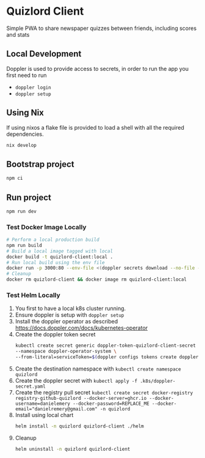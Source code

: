 # Quizlord Client

Simple PWA to share newspaper quizzes between friends, including scores and stats

## Local Development

Doppler is used to provide access to secrets, in order to run the app you first need to run

- `doppler login`
- `doppler setup`

## Using Nix

If using nixos a flake file is provided to load a shell with all the required dependencies.

```sh
nix develop
```

## Bootstrap project

```sh
npm ci
```

## Run project

```sh
npm run dev
```

### Test Docker Image Locally

```sh
# Perform a local production build
npm run build
# Build a local image tagged with local
docker build -t quizlord-client:local .
# Run local build using the env file
docker run -p 3000:80 --env-file <(doppler secrets download --no-file --format docker) --name=quizlord-client quizlord-client:local
# Cleanup
docker rm quizlord-client && docker image rm quizlord-client:local
```

### Test Helm Locally

1. You first to have a local k8s cluster running.
2. Ensure doppler is setup with `doppler setup`
3. Install the doppler operator as described https://docs.doppler.com/docs/kubernetes-operator
4. Create the doppler token secret
   ```sh
   kubectl create secret generic doppler-token-quizlord-client-secret \
   --namespace doppler-operator-system \
   --from-literal=serviceToken=$(doppler configs tokens create doppler-kubernetes-operator --plain)
   ```
5. Create the destination namespace with `kubectl create namespace quizlord`
6. Create the doppler secret with `kubectl apply -f .k8s/doppler-secret.yaml`
7. Create the registry pull secret `kubectl create secret docker-registry registry-github-quizlord --docker-server=ghcr.io --docker-username=danielemery --docker-password=REPLACE_ME --docker-email="danielremery@gmail.com" -n quizlord`
8. Install using local chart
   ```sh
   helm install -n quizlord quizlord-client ./helm
   ```
9. Cleanup
   ```sh
   helm uninstall -n quizlord quizlord-client
   ```
